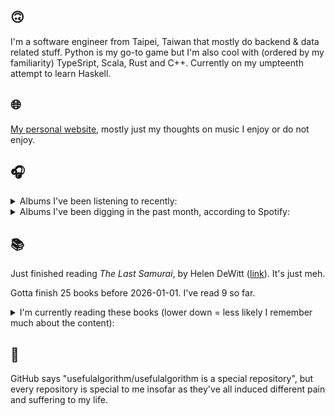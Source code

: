 ## 🙃

I'm a software engineer from Taipei, Taiwan that mostly do backend & data related stuff. Python is my go-to game but I'm also cool with (ordered by my familiarity) TypeSript, Scala, Rust and C++. Currently on my umpteenth attempt to learn Haskell.

## 🌐

[My personal website](https://usefulalgorithm.github.io/), mostly just my thoughts on music I enjoy or do not enjoy.

## 🎧

<details>
<summary>Albums I've been listening to recently:</summary>

- _OUTSTANDING UNDERSTANDING_, by R.A.P. Ferreira
- _Följd_, by Civilistjävel!
- _Cult Subterranea_, by Celestaphone, Dealers of God

</details>

<details>
<summary>Albums I've been digging in the past month, according to Spotify:</summary>

- _Kingdom Come: Deliverance II (Original Soundtrack Essentials)_, by Jan Valta, Adam Sporka
- _Gift Songs_, by Jefre Cantu-Ledesma
- _Pruning_, by Memotone
- _Lonely People With Power_, by Deafheaven
- _Romance in the Age of Adaptive Feedback_, by Unspecified Enemies
- _Stochastic Drift_, by Barker
- _IOX_, by LA Timpa
- _(What's The Story) Morning Glory? [Remastered]_, by Oasis
- _Följd_, by Civilistjävel!
- _Comedia_, by Racine
- _Cult Subterranea_, by Celestaphone, Dealers of God
- _Ghost Note_, by Kim Hiorthøy
- _Halo On The Inside_, by Circuit des Yeux
- _Qwizard_, by Pub
- _Pizzazz_, by Racine
- _Your Lungs And Your Tongues_, by Vazz
- _The Foel Tower_, by Quade
- _Strange Meridians_, by upsammy

</details>

## 📚

Just finished reading _The Last Samurai_, by Helen DeWitt ([link](https://hardcover.app/books/the-last-samurai)). It's just meh.

Gotta finish 25 books before 2026-01-01. I've read 9 so far.

<details>
<summary>I'm currently reading these books (lower down = less likely I remember much about the content):</summary>

- _The Absence of Myth: Writings on Surrealism_, by Georges Bataille, Michael   Richardson ([link](https://hardcover.app/books/the-absence-of-myth-writings-on-surrealism))
- _Genesis and Trace: Derrida Reading Husserl and Heidegger_, by Paola Marrati, Simon Sparks ([link](https://hardcover.app/books/genesis-and-trace))
- _Philosophical Chemistry: Genealogy of a Scientific Field_, by Manuel DeLanda ([link](https://hardcover.app/books/philosophical-chemistry))
- _Political Categories: Thinking Beyond Concepts_, by Michael Marder ([link](https://hardcover.app/books/political-categories))
- _Regeneration_, by Pat Barker ([link](https://hardcover.app/books/regeneration-1991))
- _K-punk_, by Mark Fisher ([link](https://hardcover.app/books/k-punk-2018))
- _A Biography of Ordinary Man: On Authorities and Minorities_, by François Laruelle, Jessie Hock, and friends ([link](https://hardcover.app/books/a-biography-of-ordinary-man))
- _A Short History of Decay_, by Emil M. Cioran, Richard Howard ([link](https://hardcover.app/books/a-short-history-of-decay))
- _Anti-Oedipus_, by Gilles Deleuze, Félix Guattari ([link](https://hardcover.app/books/anti-oedipus))
- _A Thousand Plateaus_, by Gilles Deleuze, Félix Guattari ([link](https://hardcover.app/books/a-thousand-plateaus))

</details>

## 💬

GitHub says "usefulalgorithm/usefulalgorithm is a special repository", but every repository is special to me insofar as they've all induced different pain and suffering to my life.